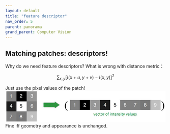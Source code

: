 ```yaml
---
layout: default
title: "feature descriptor"
nav_order: 5
parent: panorama
grand_parent: Computer Vision
---
```


## Matching patches: **descriptors**!
Why do we need feature descriptors? What is wrong with distance metric： 

$$\sum_{x,y} [I(x+u, y+v)-I(x, y)]^{2}$$

Just use the pixel values of the patch!
![png](/assets/image/panorama/image%20patch.jpg)
Fine iff geometry and appearance is unchanged.


<!--  we must determine which features come from corresponding locations in different images.
Corner detector does not the degree of overlap between two patches. it just look for good corners. -->